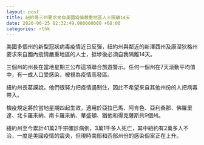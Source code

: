 ```yaml
---
layout: post
title: 紐約等三州要求來自美國疫情嚴重地區人士隔離14天
date: 2020-06-25 02:32:49.000000000 +08:00
categories: rthk
---
```


美國多個州的新型冠狀病毒疫情近日反彈，紐約州與鄰近的新澤西州及康涅狄格州要求來自國內疫情嚴重地區的人士，抵埗後必須自我隔離14天。

三個州的州長在當地星期三公布這項聯合旅遊警示。任何一個州在7天滾動平均值中，有一成人口受感染，被視為疫情高發區。

紐約州長葛謨說，他們很努力把疫情遏制住，因此不希望來自其他州份的人把病毒帶入。

檢疫規定將於當地星期四起生效，適用於亞拉巴馬、阿肯色、亞利桑那、佛羅里達、北卡羅來納、南卡羅來納、華盛頓、猶他和得克薩斯共9個州。

紐約州至今累計41萬2千宗確診病例，3萬1千多人死亡，其中紐約有2萬多人不治，一度是美國疫情的震央，但現時南部和西部州份的感染個案正在上升。
